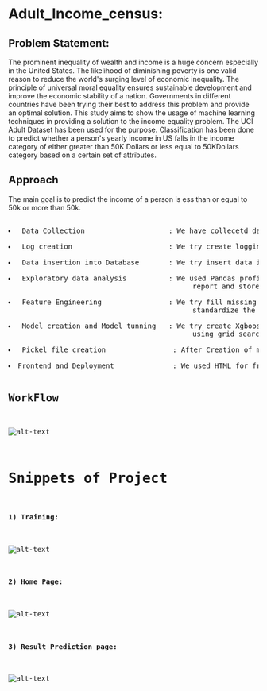 # Adult_Income_census:
## Problem Statement:
<p>The prominent inequality of wealth and income is a huge concern especially in the United States. The likelihood of diminishing poverty is one valid reason to reduce the world's surging level of economic inequality. The principle of universal moral equality ensures sustainable development and improve the economic stability of a nation. Governments in different countries have been trying their best to address this problem and provide an optimal solution. This study aims to show the usage of machine learning techniques in providing a solution to the income equality problem. The UCI Adult Dataset has been used for the purpose. Classification has been done to predict whether a person's yearly income in US falls in the income category of either greater than 50K Dollars or less equal to 50KDollars category based on a certain set of attributes.<p> 
  
  ## Approach
  <p> The main goal is to predict the income of a person is ess than or equal to 50k or more than 50k.<p>
  <pre>
  <li> Data Collection                    : We have collecetd data from kaggle platform
  <li> Log creation                       : We try create logging in order keep track and to understand workflow
  <li> Data insertion into Database       : We try insert data into Database MangoDb
  <li> Exploratory data analysis          : We used Pandas profiling to for EDA part we generated a 
                                            report and stored in analysis folder
  <li> Feature Engineering                : We try fill missing values,encode variables and 
                                            standardize the variables
  <li> Model creation and Model tunning   : We try create Xgboost classifier and Random forest classfier and by 
                                            using grid search cv and cross validation we try to tune the model
 <li> Pickel file creation                : After Creation of model we try to save model in pickle format .
 <li>Frontend and Deployment              : We used HTML for frontend and Deployed or model in Heroku platform 
 
 
 ## WorkFlow
 ![alt-text](https://github.com/prakash0007/Adult_Income_census/blob/main/Images/Workflow.png)
 
# Snippets of Project
#### 1) Training:

![alt-text](https://github.com/prakash0007/Adult_Income_census/blob/main/Images/Training_image.png)

#### 2) Home Page:

![alt-text](https://github.com/prakash0007/Adult_Income_census/blob/main/Images/index_page.png)

#### 3) Result Prediction page:

![alt-text](https://github.com/prakash0007/Adult_Income_census/blob/main/Images/output_text.png)




   
